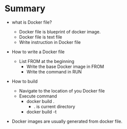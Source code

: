 # Summary

- what is Docker file?
  - Docker file is blueprint of docker image.
  - Docker file is text file
  - Write instruction in Docker file
  
- How to write a Docker file
  - List FROM at the beginning
    - Write the base Docker image in FROM
    - Write the command in RUN

- How to build
  - Navigate to the location of you Docker file
  - Execute command
    - docker build .
      - . is current directory
    - docker build -t <name> <directory>

- Docker images are usually generated from docker file.
